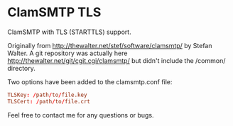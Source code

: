 ClamSMTP TLS
============

ClamSMTP with TLS (STARTTLS) support.

Originally from http://thewalter.net/stef/software/clamsmtp/ by Stefan Walter.
A git repository was actually here http://thewalter.net/git/cgit.cgi/clamsmtp/ but didn't include the /common/ directory.

Two options have been added to the clamsmtp.conf file:

```conf
TLSKey: /path/to/file.key
TLSCert: /path/to/file.crt
```

Feel free to contact me for any questions or bugs.

